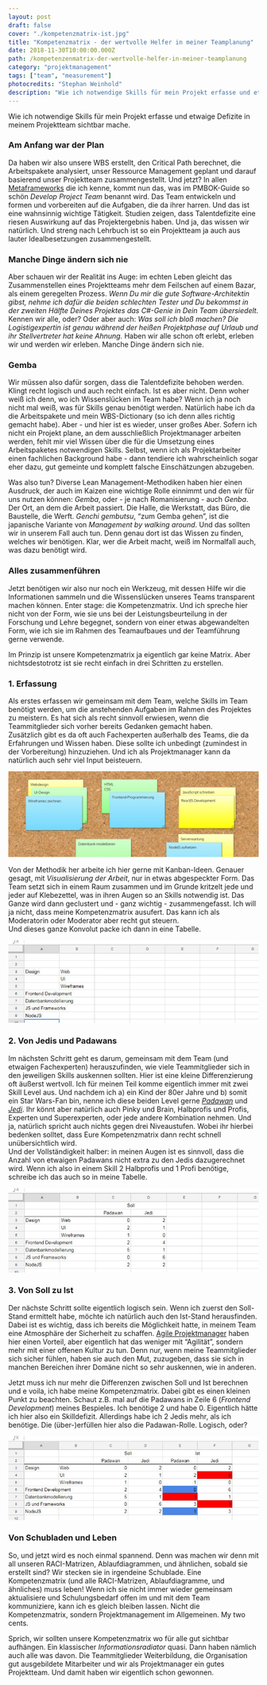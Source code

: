 ```yaml
---
layout: post
draft: false
cover: "./kompetenzmatrix-ist.jpg"
title: "Kompetenzmatrix - der wertvolle Helfer in meiner Teamplanung" 
date: 2018-11-30T10:00:00.000Z
path: /kompetenzenmatrix-der-wertvolle-helfer-in-meiner-teamplanung
category: "projektmanagement"
tags: ["team", "measurement"]
photocredits: "Stephan Weinhold"
description: "Wie ich notwendige Skills für mein Projekt erfasse und etwaige Defizite in meinem Projektteam sichtbar mache."
---
```


Wie ich notwendige Skills für mein Projekt erfasse und etwaige Defizite in meinem Projektteam sichtbar mache.

### Am Anfang war der Plan

Da haben wir also unsere WBS erstellt, den Critical Path berechnet, die Arbeitspakete analysiert, unser Ressource Management geplant und darauf basierend unser Projektteam zusammengestellt. Und jetzt? In allen [Metaframeworks](/modernes-projektmanagement-der-methodische-teil) die ich kenne, kommt nun das, was im PMBOK-Guide so schön _Develop Project Team_ benannt wird. Das Team entwickeln und formen und vorbereiten auf die Aufgaben, die da ihrer harren. Und das ist eine wahnsinnig wichtige Tätigkeit. Studien zeigen, dass Talentdefizite eine riesen Auswirkung auf das Projektergebnis haben. Und ja, das wissen wir natürlich. Und streng nach Lehrbuch ist so ein Projektteam ja auch aus lauter Idealbesetzungen zusammengestellt.

### Manche Dinge ändern sich nie

Aber schauen wir der Realität ins Auge: im echten Leben gleicht das Zusammenstellen eines Projektteams mehr dem Feilschen auf einem Bazar, als einem geregelten Prozess. _Wenn Du mir die gute Software-Architektin gibst, nehme ich dafür die beiden schlechten Tester und Du bekommst in der zweiten Hälfte Deines Projektes das C#-Genie in Dein Team übersiedelt._ Kennen wir alle, oder? Oder aber auch: _Was soll ich bloß machen? Die Logistigexpertin ist genau während der heißen Projektphase auf Urlaub und ihr Stellvertreter hat keine Ahnung._ Haben wir alle schon oft erlebt, erleben wir und werden wir erleben. Manche Dinge ändern sich nie.

### Gemba

Wir müssen also dafür sorgen, dass die Talentdefizite behoben werden. Klingt recht logisch und auch recht einfach. Ist es aber nicht. Denn woher weiß ich denn, wo ich Wissenslücken im Team habe? Wenn ich ja noch nicht mal weiß, was für Skills genau benötigt werden. Natürlich habe ich da die Arbeitspakete und mein WBS-Dictionary (so ich denn alles richtig gemacht habe). Aber - und hier ist es wieder, unser großes Aber. Sofern ich nicht ein Projekt plane, an dem ausschließlich Projektmanager arbeiten werden, fehlt mir viel Wissen über die für die Umsetzung eines Arbeitspaketes notwendigen Skills. Selbst, wenn ich als Projektarbeiter einen fachlichen Background habe - dann tendiere ich wahrscheinlich sogar eher dazu, gut gemeinte und komplett falsche Einschätzungen abzugeben.

Was also tun? Diverse Lean Management-Methodiken haben hier einen Ausdruck, der auch im Kaizen eine wichtige Rolle einnimmt und den wir für uns nutzen können: _Gemba_, oder - je nach Romanisierung - auch _Genba_. Der Ort, an dem die Arbeit passiert. Die Halle, die Werkstatt, das Büro, die Baustelle, die Werft. _Genchi gembutsu_, “zum Gemba gehen”, ist die japanische Variante von _Management by walking around_. Und das sollten wir in unserem Fall auch tun. Denn genau dort ist das Wissen zu finden, welches wir benötigen. Klar, wer die Arbeit macht, weiß im Normalfall auch, was dazu benötigt wird.

### Alles zusammenführen

Jetzt benötigen wir also nur noch ein Werkzeug, mit dessen Hilfe wir die Informationen sammeln und die Wissenslücken unseres Teams transparent machen können. Enter stage: die Kompetenzmatrix. Und ich spreche hier nicht von der Form, wie sie uns bei der Leistungsbeurteilung in der Forschung und Lehre begegnet, sondern von einer etwas abgewandelten Form, wie ich sie im Rahmen des Teamaufbaues und der Teamführung gerne verwende.

Im Prinzip ist unsere Kompetenzmatrix ja eigentlich gar keine Matrix. Aber nichtsdestotrotz ist sie recht einfach in drei Schritten zu erstellen.

### 1. Erfassung

Als erstes erfassen wir gemeinsam mit dem Team, welche Skills im Team benötigt werden, um die anstehenden Aufgaben im Rahmen des Projektes zu meistern. Es hat sich als recht sinnvoll erwiesen, wenn die Teammitglieder sich vorher bereits Gedanken gemacht haben.  
Zusätzlich gibt es da oft auch Fachexperten außerhalb des Teams, die da Erfahrungen und Wissen haben. Diese sollte ich unbedingt (zumindest in der Vorbereitung) hinzuziehen. Und ich als Projektmanager kann da natürlich auch sehr viel Input beisteuern.

![Kompetenzmatrix Brainstorming](./kompetenzmatrix-brainstorming.jpg)

Von der Methodik her arbeite ich hier gerne mit Kanban-Ideen. Genauer gesagt, mit _Visualisierung der Arbeit_, nur in etwas abgespeckter Form. Das Team setzt sich in einem Raum zusammen und im Grunde kritzelt jede und jeder auf Klebezettel, was in ihren Augen so an Skills notwendig ist. Das Ganze wird dann geclustert und - ganz wichtig - zusammengefasst. Ich will ja nicht, dass meine Kompetenzmatrix ausufert. Das kann ich als Moderatorin oder Moderator aber recht gut steuern.  
Und dieses ganze Konvolut packe ich dann in eine Tabelle.

![Kompetenzmatrix Cluster](./kompetenzmatrix-cluster.jpg)

### 2. Von Jedis und Padawans

Im nächsten Schritt geht es darum, gemeinsam mit dem Team (und etwaigen Fachexperten) herauszufinden, wie viele Teammitglieder sich in den jeweiligen Skills auskennen sollten. Hier ist eine kleine Differenzierung oft äußerst wertvoll. Ich für meinen Teil komme eigentlich immer mit zwei Skill Level aus. Und nachdem ich a) ein Kind der 80er Jahre und b) somit ein Star Wars-Fan bin, nenne ich diese beiden Level gerne [_Padawan_](https://en.wikipedia.org/wiki/Jedi#Padawan) und [_Jedi_](https://en.wikipedia.org/wiki/Jedi). Ihr könnt aber natürlich auch Pinky und Brain, Halbprofis und Profis, Experten und Superexperten, oder jede andere Kombination nehmen. Und ja, natürlich spricht auch nichts gegen drei Niveaustufen. Wobei ihr hierbei bedenken solltet, dass Eure Kompetenzmatrix dann recht schnell unübersichtlich wird.  
Und der Vollständigkeit halber: in meinen Augen ist es sinnvoll, dass die Anzahl von etwaigen Padawans nicht extra zu den Jedis dazugerechnet wird. Wenn ich also in einem Skill 2 Halbprofis und 1 Profi benötige, schreibe ich das auch so in meine Tabelle.

![Kompetenzmatrix Soll](./kompetenzmatrix-soll.jpg)

### 3. Von Soll zu Ist

Der nächste Schritt sollte eigentlich logisch sein. Wenn ich zuerst den Soll-Stand ermittelt habe, möchte ich natürlich auch den Ist-Stand herausfinden. Dabei ist es wichtig, dass ich bereits die Möglichkeit hatte, in meinem Team eine Atmosphäre der Sicherheit zu schaffen. [Agile Projektmanager](/fuehrungskraefte-und-die-umstellung-auf-agilitat) haben hier einen Vorteil, aber eigentlich hat das weniger mit “Agilität”, sondern mehr mit einer offenen Kultur zu tun. Denn nur, wenn meine Teammitglieder sich sicher fühlen, haben sie auch den Mut, zuzugeben, dass sie sich in manchen Bereichen ihrer Domäne nicht so sehr auskennen, wie in anderen.

Jetzt muss ich nur mehr die Differenzen zwischen Soll und Ist berechnen und e voila, ich habe meine Kompetenzmatrix. Dabei gibt es einen kleinen Punkt zu beachten. Schaut z.B. mal auf die Padawans in Zeile 6 (_Frontend Development_) meines Bespieles. Ich benötige 2 und habe 0. Eigentlich hätte ich hier also ein Skilldefizit. Allerdings habe ich 2 Jedis mehr, als ich benötige. Die (über-)erfüllen hier also die Padawan-Rolle. Logisch, oder?

![Kompetenzmatrix Ist](./kompetenzmatrix-ist.jpg)

### Von Schubladen und Leben

So, und jetzt wird es noch einmal spannend. Denn was machen wir denn mit all unseren RACI-Matrizen, Ablaufdiagrammen, und ähnlichen, sobald sie erstellt sind? Wir stecken sie in irgendeine Schublade. Eine Kompetenzmatrix (und alle RACI-Matrizen, Ablaufdiagramme, und ähnliches) muss leben! Wenn ich sie nicht immer wieder gemeinsam aktualisiere und Schulungsbedarf offen im und mit dem Team kommuniziere, kann ich es gleich bleiben lassen. Nicht die Kompetenzmatrix, sondern Projektmanagement im Allgemeinen. My two cents.

Sprich, wir sollten unsere Kompetenzmatrix wo für alle gut sichtbar aufhängen. Ein klassischer _Informationsradiator_ quasi. Dann haben nämlich auch alle was davon. Die Teammitglieder Weiterbildung, die Organisation gut ausgebildete Mitarbeiter und wir als Projektmanager ein gutes Projektteam. Und damit haben wir eigentlich schon gewonnen.
